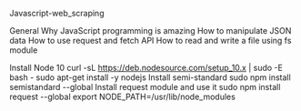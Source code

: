 Javascript-web_scraping


General
Why JavaScript programming is amazing
How to manipulate JSON data
How to use request and fetch API
How to read and write a file using fs module

Install Node 10
curl -sL https://deb.nodesource.com/setup_10.x | sudo -E bash -
sudo apt-get install -y nodejs
Install semi-standard
sudo npm install semistandard --global
Install request module and use it
sudo npm install request --global
export NODE_PATH=/usr/lib/node_modules

